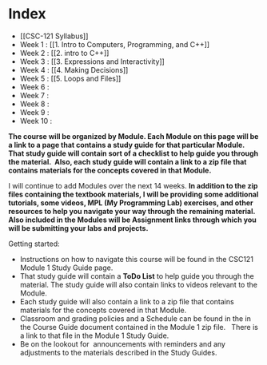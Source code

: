 
# Index
- [[CSC-121 Syllabus]]
- Week 1  : [[1. Intro to Computers, Programming, and C++]]
- Week 2 : [[2. intro to C++]]
- Week 3 : [[3. Expressions and Interactivity]]
- Week 4 : [[4. Making Decisions]]
- Week 5 : [[5. Loops and Files]]
- Week 6 :
- Week 7 :
- Week 8 :
- Week 9 :
- Week 10 :



**The course will be organized by Module. Each Module on this page will be a link to a page that contains a study guide for that particular Module. That study guide will contain sort of a checklist to help guide you through the material.  Also, each study guide will contain a link to a zip file that contains materials for the concepts covered in that Module.**

I will continue to add Modules over the next 14 weeks. **In addition to the zip files containing the textbook materials, I will be providing some additional tutorials, some videos, MPL (My Programming Lab) exercises, and other resources to help you navigate your way through the remaining material.  Also included in the Modules will be Assignment links through which you will be submitting your labs and projects.**

Getting started:

- Instructions on how to navigate this course will be found in the CSC121 Module 1 Study Guide page.
- That study guide will contain a **ToDo List** to help guide you through the material. The study guide will also contain links to videos relevant to the Module.
- Each study guide will also contain a link to a zip file that contains materials for the concepts covered in that Module.
- Classroom and grading policies and a Schedule can be found in the in the Course Guide document contained in the Module 1 zip file.   There is a link to that file in the Module 1 Study Guide.
- Be on the lookout for  announcements with reminders and any adjustments to the materials described in the Study Guides.


